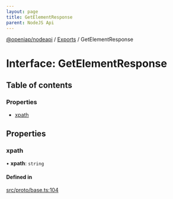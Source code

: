 ```yaml
---
layout: page
title: GetElementResponse
parent: NodeJS Api
---
```

[@openiap/nodeapi](../README.md) / [Exports](../modules.md) / GetElementResponse

# Interface: GetElementResponse

## Table of contents

### Properties

- [xpath](GetElementResponse.md#xpath)

## Properties

### xpath

• **xpath**: `string`

#### Defined in

[src/proto/base.ts:104](https://github.com/openiap/nodeapi/blob/a6b5438/src/proto/base.ts#L104)
